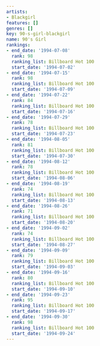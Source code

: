 ```yaml
---
artists:
- Blackgirl
features: []
genres: []
key: 90-s-girl-blackgirl
name: 90's Girl
rankings:
- end_date: '1994-07-08'
  rank: 98
  ranking_list: Billboard Hot 100
  start_date: '1994-07-02'
- end_date: '1994-07-15'
  rank: 98
  ranking_list: Billboard Hot 100
  start_date: '1994-07-09'
- end_date: '1994-07-22'
  rank: 84
  ranking_list: Billboard Hot 100
  start_date: '1994-07-16'
- end_date: '1994-07-29'
  rank: 78
  ranking_list: Billboard Hot 100
  start_date: '1994-07-23'
- end_date: '1994-08-05'
  rank: 81
  ranking_list: Billboard Hot 100
  start_date: '1994-07-30'
- end_date: '1994-08-12'
  rank: 78
  ranking_list: Billboard Hot 100
  start_date: '1994-08-06'
- end_date: '1994-08-19'
  rank: 74
  ranking_list: Billboard Hot 100
  start_date: '1994-08-13'
- end_date: '1994-08-26'
  rank: 71
  ranking_list: Billboard Hot 100
  start_date: '1994-08-20'
- end_date: '1994-09-02'
  rank: 74
  ranking_list: Billboard Hot 100
  start_date: '1994-08-27'
- end_date: '1994-09-09'
  rank: 79
  ranking_list: Billboard Hot 100
  start_date: '1994-09-03'
- end_date: '1994-09-16'
  rank: 80
  ranking_list: Billboard Hot 100
  start_date: '1994-09-10'
- end_date: '1994-09-23'
  rank: 95
  ranking_list: Billboard Hot 100
  start_date: '1994-09-17'
- end_date: '1994-09-30'
  rank: 98
  ranking_list: Billboard Hot 100
  start_date: '1994-09-24'
---
```


